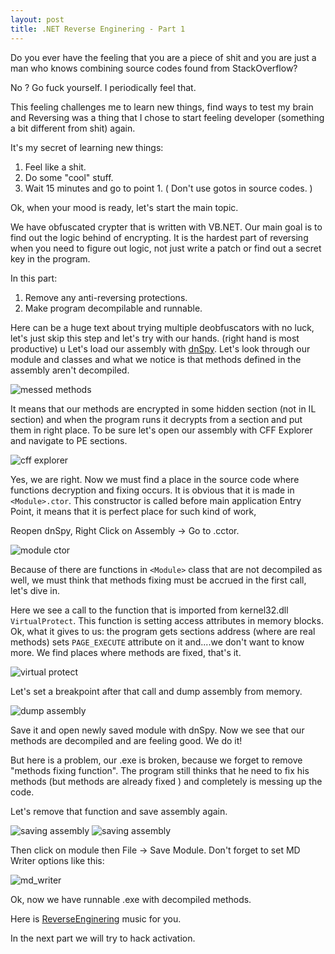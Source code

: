 ```yaml
---
layout: post
title: .NET Reverse Enginering - Part 1
---
```


Do you ever have the feeling that you are a piece of shit and you are just a man who knows combining source codes found from StackOverflow?

No ? Go fuck yourself. I periodically feel that.

This feeling challenges me to learn new things, find ways to test my brain and Reversing was a thing that I chose to start feeling developer (something a bit different from shit) again.

It's my secret of learning new things:

1. Feel like a shit.
2. Do some "cool" stuff.
3. Wait 15 minutes and go to point 1. ( Don't use gotos in source codes. )

Ok, when your mood is ready, let's start the main topic. 

We have obfuscated crypter that is written with VB.NET. Our main goal is to find out the logic behind of encrypting. It is the hardest part of reversing when you need to figure out logic, not just write a patch or find out a secret key in the program. 

In this part:

1. Remove any anti-reversing protections.
2. Make program decompilable and runnable.

<!--more-->

Here can be a huge text about trying multiple deobfuscators with no luck, let's just skip this step and let's try with our hands. (right hand is most productive)
u
Let's load our assembly with [dnSpy](https://github.com/0xd4d/dnSpy).
Let's look through our module and classes and what we notice is that methods defined in the assembly aren't decompiled. 

![messed methods](http://arkoc.github.io/images/re_part1_1.png)

It means that our methods are encrypted in some hidden section (not in IL section) and when the program runs it decrypts from a section and put them in right place. To be sure let's open our assembly with CFF Explorer and navigate to PE sections.

![cff explorer](http://arkoc.github.io/images/re_part1_2.png)

Yes, we are right. Now we must find a place in the source code where functions decryption and fixing occurs. It is obvious that it is made in `<Module>.ctor`. This constructor is called before main application Entry Point, it means that it is perfect place for such kind of work,

Reopen dnSpy, Right Click on Assembly -> Go to <Module>.cctor.

![module ctor](http://arkoc.github.io/images/re_part1_3.png)

Because of there are functions in `<Module>` class that are not decompiled as well, we must think that methods fixing must be accrued in the first call, let's dive in.

Here we see a call to the function that is imported from kernel32.dll `VirtualProtect`. This function is setting access attributes in memory blocks.  Ok, what it gives to us: the program gets sections address (where are real methods) sets `PAGE_EXECUTE` attribute on it and....we don't want to know more. We find places where methods are fixed, that's it.

![virtual protect](http://arkoc.github.io/images/re_part1_4.png)

Let's set a breakpoint after that call and dump assembly from memory.

![dump assembly](http://arkoc.github.io/images/re_part1_5.png)

Save it and open newly saved module with dnSpy.
Now we see that our methods are decompiled and are feeling good. We do it!

But here is a problem, our .exe is broken, because we forget to remove "methods fixing function". The program still thinks that he need to fix his methods (but methods are already fixed ) and completely is messing up the code.

Let's remove that function and save assembly again.

![saving assembly](http://arkoc.github.io/images/re_part1_6.png)
![saving assembly](http://arkoc.github.io/images/re_part1_7.png)

Then click on module then File -> Save Module.
Don't forget to set MD Writer options like this:

![md_writer](http://arkoc.github.io/images/re_part1_8.png)

Ok, now we have runnable .exe with decompiled methods.

Here is [ReverseEnginering](https://www.youtube.com/watch?v=Itt1nn9aWz0) music for you.

In the next part we will try to hack activation.




